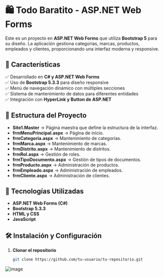 # 🛍️ Todo Baratito - ASP.NET Web Forms

Este es un proyecto en **ASP.NET Web Forms** que utiliza **Bootstrap 5** para su diseño. La aplicación gestiona categorías, marcas, productos, empleados y clientes, proporcionando una interfaz moderna y responsive.

## 📌 Características  
✅ Desarrollado en **C# y ASP.NET Web Forms**  
✅ Uso de **Bootstrap 5.3.3** para diseño responsive  
✅ Menú de navegación dinámico con múltiples secciones  
✅ Sistema de mantenimiento de datos para diferentes entidades  
✅ Integración con **HyperLink y Button de ASP.NET**  

## 📁 Estructura del Proyecto  
- **Site1.Master** → Página maestra que define la estructura de la interfaz.  
- **frmMenuPrincipal.aspx** → Página de inicio.  
- **frmCategoria.aspx** → Mantenimiento de categorías.  
- **frmMarca.aspx** → Mantenimiento de marcas.  
- **frmDistrito.aspx** → Mantenimiento de distritos.  
- **frmRol.aspx** → Gestión de roles.  
- **frmTipoDocumento.aspx** → Gestión de tipos de documentos.  
- **frmProducto.aspx** → Administración de productos.  
- **frmEmpleado.aspx** → Administración de empleados.  
- **frmCliente.aspx** → Administración de clientes.  

## 🚀 Tecnologías Utilizadas  
- **ASP.NET Web Forms (C#)**  
- **Bootstrap 5.3.3**  
- **HTML y CSS**  
- **JavaScript**  

## 🛠️ Instalación y Configuración  
1. **Clonar el repositorio**  
   ```sh
   git clone https://github.com/tu-usuario/tu-repositorio.git
![image](https://github.com/user-attachments/assets/adf0735b-cde8-488c-a46b-6d59c76dd316)
